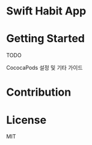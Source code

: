 # Swift Habit App

# Getting Started 
TODO

CococaPods 설정 및 기타 가이드 

# Contribution 


# License 
MIT
